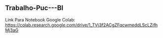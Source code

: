 ## Trabalho-Puc---BI

Link Para Notebook Google Colab: https://colab.research.google.com/drive/1_TVj3f2ACgZFqcwmeddLScLZifhMj3aG
